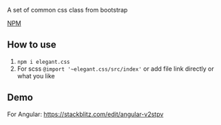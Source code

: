 A set of common css class from bootstrap

[NPM](https://www.npmjs.com/package/elegant.css)

## How to use
1. `npm i elegant.css`
2. For scss `@import '~elegant.css/src/index'` or add file link directly or what you like

## Demo
For Angular: https://stackblitz.com/edit/angular-v2stpv


